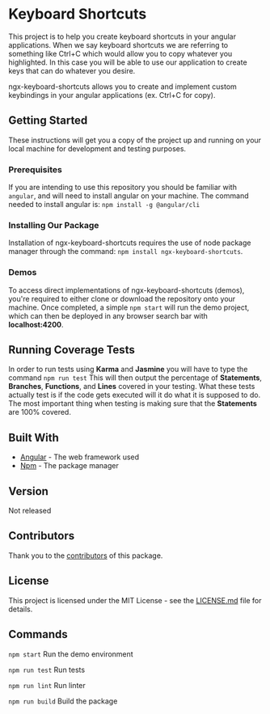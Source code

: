# Keyboard Shortcuts

This project is to help you create keyboard shortcuts in your angular applications. When we say keyboard shortcuts we are referring to something like Ctrl+C which would allow you to copy whatever you highlighted. 
In this case you will be able to use our application to create keys that can do whatever you desire. 

ngx-keyboard-shortcuts allows you to create and implement custom keybindings in your angular applications (ex. Ctrl+C for copy). 

## Getting Started 
These instructions will get you a copy of the project up and running on your local machine for development and testing purposes.

### Prerequisites

If you are intending to use this repository you should be familiar with ``angular``, and will need to install angular on your machine. The command needed to install angular is:
``npm install -g @angular/cli`` 

### Installing Our Package 
Installation of ngx-keyboard-shortcuts requires the use of node package manager through the command: ``npm install ngx-keyboard-shortcuts``.

### Demos
To access direct implementations of ngx-keyboard-shortcuts (demos), you're required to either clone or download the repository onto your machine. Once completed, a simple ``npm start`` will run the demo project, which can then be deployed in any browser search bar with **localhost:4200**. 

## Running Coverage Tests
In order to run tests using **Karma** and **Jasmine** you will have to type the command 
``npm run test``
This will then output the percentage of **Statements**, **Branches**, **Functions**, and **Lines** covered in your testing. 
What these tests actually test is if the code gets executed will it do what it is supposed to do. The most important thing when testing is making sure that the **Statements** are 100% covered. 

## Built With 
* [Angular]([https://angular.io/](https://angular.io/)) - The web framework used 
* [Npm]([https://www.npmjs.com/get-npm](https://www.npmjs.com/get-npm)) - The package manager

## Version
Not released 

## Contributors
Thank you to the [contributors]([https://github.com/milestechnologies/ngx-keyboard-shortcuts/graphs/contributors](https://github.com/milestechnologies/ngx-keyboard-shortcuts/graphs/contributors)) of this package. 

## License
This project is licensed under the MIT License - see the  [LICENSE.md]([https://github.com/milestechnologies/ngx-keyboard-shortcuts/blob/develop/LICENSE])  file for details.

## Commands
`npm start` Run the demo environment

`npm run test` Run tests

`npm run lint` Run linter

`npm run build` Build the package
